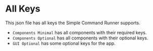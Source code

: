 # All Keys
This json file has all keys the Simple Command Runner supports.<br>

- `Components Minimal` has all components with their required keys.
- `Components Optional` has all components with their optional keys.
- `GUI Optional` has some optional keys for the app.